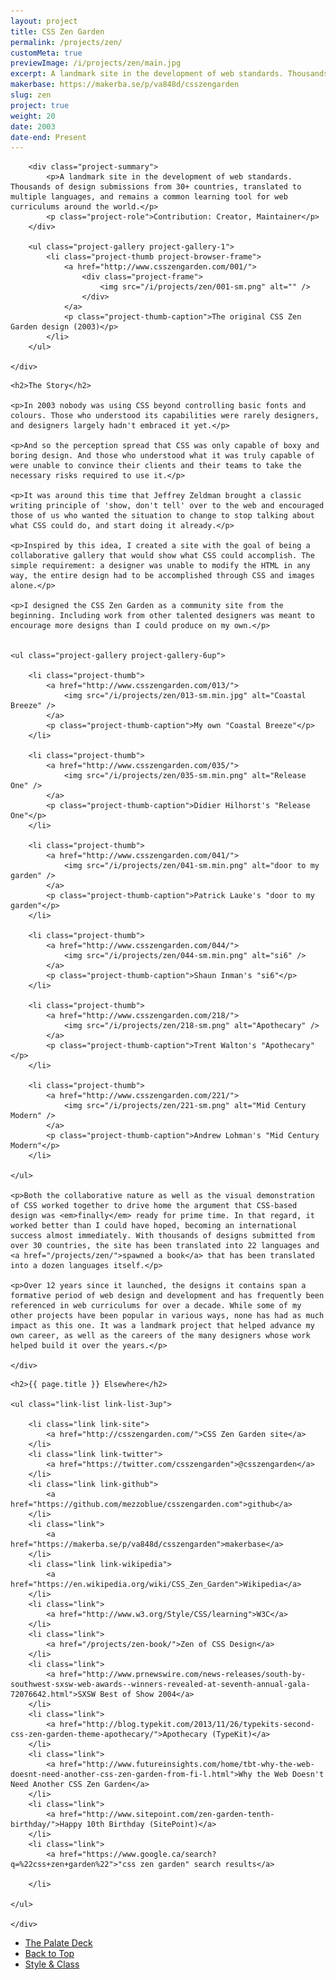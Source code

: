```yaml
---
layout: project
title: CSS Zen Garden
permalink: /projects/zen/
customMeta: true
previewImage: /i/projects/zen/main.jpg
excerpt: A landmark site in the development of web standards. Thousands of design submissions from 30+ countries, translated to multiple languages, and remains a common learning tool for web curriculums around the world.
makerbase: https://makerba.se/p/va848d/csszengarden
slug: zen
project: true
weight: 20
date: 2003
date-end: Present
---
```



<section id="summary" class="project-section">
	<div class="wrap">

		<div class="project-summary">
			<p>A landmark site in the development of web standards. Thousands of design submissions from 30+ countries, translated to multiple languages, and remains a common learning tool for web curriculums around the world.</p>
			<p class="project-role">Contribution: Creator, Maintainer</p>
		</div>

		<ul class="project-gallery project-gallery-1">
			<li class="project-thumb project-browser-frame">
				<a href="http://www.csszengarden.com/001/">
					<div class="project-frame">
						<img src="/i/projects/zen/001-sm.png" alt="" />
					</div>
				</a>
				<p class="project-thumb-caption">The original CSS Zen Garden design (2003)</p>
			</li>
		</ul>

	</div>
</section>


<section id="story" class="project-section project-story">
	<div class="wrap">

	<h2>The Story</h2>

	<p>In 2003 nobody was using CSS beyond controlling basic fonts and colours. Those who understood its capabilities were rarely designers, and designers largely hadn't embraced it yet.</p>

	<p>And so the perception spread that CSS was only capable of boxy and boring design. And those who understood what it was truly capable of were unable to convince their clients and their teams to take the necessary risks required to use it.</p>

	<p>It was around this time that Jeffrey Zeldman brought a classic writing principle of 'show, don't tell' over to the web and encouraged those of us who wanted the situation to change to stop talking about what CSS could do, and start doing it already.</p>

	<p>Inspired by this idea, I created a site with the goal of being a collaborative gallery that would show what CSS could accomplish. The simple requirement: a designer was unable to modify the HTML in any way, the entire design had to be accomplished through CSS and images alone.</p>

	<p>I designed the CSS Zen Garden as a community site from the beginning. Including work from other talented designers was meant to encourage more designs than I could produce on my own.</p>


	<ul class="project-gallery project-gallery-6up">

		<li class="project-thumb">
			<a href="http://www.csszengarden.com/013/">
				<img src="/i/projects/zen/013-sm.min.jpg" alt="Coastal Breeze" />
			</a>
			<p class="project-thumb-caption">My own "Coastal Breeze"</p>
		</li>

		<li class="project-thumb">
			<a href="http://www.csszengarden.com/035/">
				<img src="/i/projects/zen/035-sm.min.png" alt="Release One" />
			</a>
			<p class="project-thumb-caption">Didier Hilhorst's "Release One"</p>
		</li>

		<li class="project-thumb">
			<a href="http://www.csszengarden.com/041/">
				<img src="/i/projects/zen/041-sm.min.png" alt="door to my garden" />
			</a>
			<p class="project-thumb-caption">Patrick Lauke's "door to my garden"</p>
		</li>

		<li class="project-thumb">
			<a href="http://www.csszengarden.com/044/">
				<img src="/i/projects/zen/044-sm.min.png" alt="si6" />
			</a>
			<p class="project-thumb-caption">Shaun Inman's "si6"</p>
		</li>

		<li class="project-thumb">
			<a href="http://www.csszengarden.com/218/">
				<img src="/i/projects/zen/218-sm.png" alt="Apothecary" />
			</a>
			<p class="project-thumb-caption">Trent Walton's "Apothecary"</p>
		</li>

		<li class="project-thumb">
			<a href="http://www.csszengarden.com/221/">
				<img src="/i/projects/zen/221-sm.png" alt="Mid Century Modern" />
			</a>
			<p class="project-thumb-caption">Andrew Lohman's "Mid Century Modern"</p>
		</li>

	</ul>

	<p>Both the collaborative nature as well as the visual demonstration of CSS worked together to drive home the argument that CSS-based design was <em>finally</em> ready for prime time. In that regard, it worked better than I could have hoped, becoming an international success almost immediately. With thousands of designs submitted from over 30 countries, the site has been translated into 22 languages and <a href="/projects/zen/">spawned a book</a> that has been translated into a dozen languages itself.</p>

	<p>Over 12 years since it launched, the designs it contains span a formative period of web design and development and has frequently been referenced in web curriculums for over a decade. While some of my other projects have been popular in various ways, none has had as much impact as this one. It was a landmark project that helped advance my own career, as well as the careers of the many designers whose work helped build it over the years.</p>

	</div>
</section>


<section id="elsewhere" class="project-section project-elsewhere">
	<div class="wrap">

	<h2>{{ page.title }} Elsewhere</h2>

	<ul class="link-list link-list-3up">

		<li class="link link-site">
			<a href="http://csszengarden.com/">CSS Zen Garden site</a>
		</li>
		<li class="link link-twitter">
			<a href="https://twitter.com/csszengarden">@csszengarden</a>
		</li>
		<li class="link link-github">
			<a href="https://github.com/mezzoblue/csszengarden.com">github</a>
		</li>
		<li class="link">
			<a href="https://makerba.se/p/va848d/csszengarden">makerbase</a>
		</li>
		<li class="link link-wikipedia">
			<a href="https://en.wikipedia.org/wiki/CSS_Zen_Garden">Wikipedia</a>
		</li>
		<li class="link">
			<a href="http://www.w3.org/Style/CSS/learning">W3C</a>
		</li>
		<li class="link">
			<a href="/projects/zen-book/">Zen of CSS Design</a>
		</li>
		<li class="link">
			<a href="http://www.prnewswire.com/news-releases/south-by-southwest-sxsw-web-awards--winners-revealed-at-seventh-annual-gala-72076642.html">SXSW Best of Show 2004</a>
		</li>
		<li class="link">
			<a href="http://blog.typekit.com/2013/11/26/typekits-second-css-zen-garden-theme-apothecary/">Apothecary (TypeKit)</a>
		</li>
		<li class="link">
			<a href="http://www.futureinsights.com/home/tbt-why-the-web-doesnt-need-another-css-zen-garden-from-fi-l.html">Why the Web Doesn't Need Another CSS Zen Garden</a>
		</li>
		<li class="link">
			<a href="http://www.sitepoint.com/zen-garden-tenth-birthday/">Happy 10th Birthday (SitePoint)</a>
		</li>
		<li class="link">
			<a href="https://www.google.ca/search?q=%22css+zen+garden%22">"css zen garden" search results</a>

		</li>

	</ul>

	</div>
</section>


<section class="project-nav">
	<ul>
		<li class="project-prev">
			<a href="/projects/palatedeck/" class="link">
				The Palate Deck
			</a>
		</li>
		<li class="project-top">
			<a href="#top" class="link">
				Back to Top
			</a>
		</li>
		<li class="project-next">
			<a href="/projects/style-class/" class="link">
				Style &amp; Class
			</a>
		</li>
	</ul>
</section>